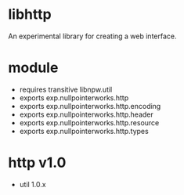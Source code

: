 # libhttp
An experimental library for creating a web interface. 

# module
* requires transitive libnpw.util
* exports exp.nullpointerworks.http
* exports exp.nullpointerworks.http.encoding
* exports exp.nullpointerworks.http.header
* exports exp.nullpointerworks.http.resource
* exports exp.nullpointerworks.http.types
	
# http v1.0
* util 1.0.x
